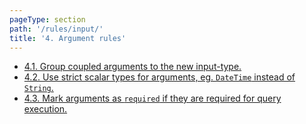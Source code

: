 ```yaml
---
pageType: section
path: '/rules/input/'
title: '4. Argument rules'
---
```


<!-- card-links -->

- [4.1. Group coupled arguments to the new input-type.](./input-grouping.md)
- [4.2. Use strict scalar types for arguments, eg. `DateTime` instead of `String`.](./input-custom-scalar.md)
- [4.3. Mark arguments as `required` if they are required for query execution.](./input-non-null.md)
